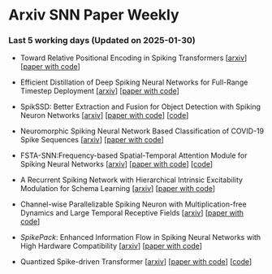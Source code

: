 # Arxiv SNN Paper Weekly


 ### **Last 5 working days (Updated on 2025-01-30)** 


- Toward Relative Positional Encoding in Spiking Transformers [[arxiv](https://arxiv.org/abs/2501.16745)] [[paper with code](https://paperswithcode.com/paper/toward-relative-positional-encoding-in)]

- Efficient Distillation of Deep Spiking Neural Networks for Full-Range Timestep Deployment [[arxiv](https://arxiv.org/abs/2501.15925)] [[paper with code](https://paperswithcode.com/paper/efficient-distillation-of-deep-spiking-neural)]

- SpikSSD: Better Extraction and Fusion for Object Detection with Spiking Neuron Networks [[arxiv](https://arxiv.org/abs/2501.15151)] [[paper with code](https://paperswithcode.com/paper/spikssd-better-extraction-and-fusion-for)] [[code](https://github.com/yimeng-fan/spikssd)]

- Neuromorphic Spiking Neural Network Based Classification of COVID-19 Spike Sequences [[arxiv](https://arxiv.org/abs/2501.14746)] [[paper with code](https://paperswithcode.com/paper/neuromorphic-spiking-neural-network-based)]

- FSTA-SNN:Frequency-based Spatial-Temporal Attention Module for Spiking Neural Networks [[arxiv](https://arxiv.org/abs/2501.14744)] [[paper with code](https://paperswithcode.com/paper/fsta-snn-frequency-based-spatial-temporal)] [[code](https://github.com/yukairong/fsta-snn)]

- A Recurrent Spiking Network with Hierarchical Intrinsic Excitability Modulation for Schema Learning [[arxiv](https://arxiv.org/abs/2501.14539)] [[paper with code](https://paperswithcode.com/paper/a-recurrent-spiking-network-with-hierarchical)]

- Channel-wise Parallelizable Spiking Neuron with Multiplication-free Dynamics and Large Temporal Receptive Fields [[arxiv](https://arxiv.org/abs/2501.14490)] [[paper with code](https://paperswithcode.com/paper/channel-wise-parallelizable-spiking-neuron)]

- $SpikePack$: Enhanced Information Flow in Spiking Neural Networks with High Hardware Compatibility [[arxiv](https://arxiv.org/abs/2501.14484)] [[paper with code](https://paperswithcode.com/paper/spikepack-enhanced-information-flow-in)]

- Quantized Spike-driven Transformer [[arxiv](https://arxiv.org/abs/2501.13492)] [[paper with code](https://paperswithcode.com/paper/quantized-spike-driven-transformer)] [[code](https://github.com/bollossom/qsd-transformer)]

